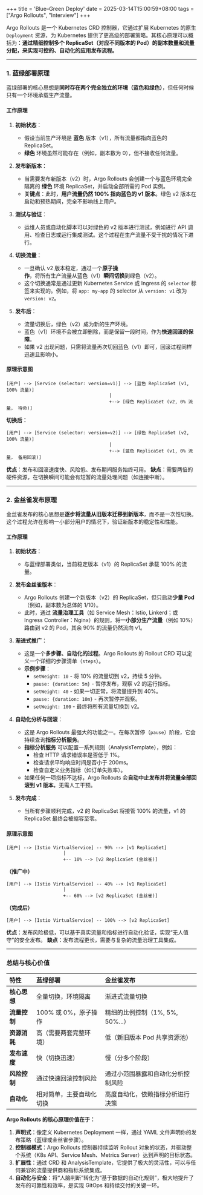 +++
title = 'Blue–Green Deploy'
date = 2025-03-14T15:00:59+08:00
tags = ["Argo Rollouts", "Interview"]
+++


Argo Rollouts 是一个 Kubernetes CRD 控制器，它通过扩展 Kubernetes 的原生 `Deployment` 资源，为 Kubernetes 提供了更高级的部署策略。其核心原理可以概括为：**通过精细控制多个 ReplicaSet（对应不同版本的 Pod）的副本数量和流量分配，来实现可控的、自动化的应用发布流程。**

---

### 1. 蓝绿部署原理

蓝绿部署的核心思想是**同时存在两个完全独立的环境（蓝色和绿色）**，但任何时候只有一个环境承载生产流量。

#### 工作原理

1.  **初始状态**：
    *   假设当前生产环境是 **蓝色** 版本（v1），所有流量都指向蓝色的 ReplicaSet。
    *   **绿色** 环境虽然可能存在（例如，副本数为 0），但不接收任何流量。

2.  **发布新版本**：
    *   当需要发布新版本（v2）时，Argo Rollouts 会创建一个与蓝色环境完全隔离的 **绿色** 环境 ReplicaSet，并启动全部所需的 Pod 实例。
    *   **关键点**：此时，**用户流量仍然 100% 指向蓝色的 v1 版本**。绿色 v2 版本在启动和预热期间，完全不影响线上用户。

3.  **测试与验证**：
    *   运维人员或自动化脚本可以对绿色的 v2 版本进行测试，例如进行 API 调用、检查日志或运行集成测试。这个过程在生产流量不受干扰的情况下进行。

4.  **切换流量**：
    *   一旦确认 v2 版本稳定，通过一个**原子操作**，将所有生产流量从蓝色（v1）**瞬间切换**到绿色（v2）。
    *   这个切换通常是通过更新 Kubernetes Service 或 Ingress 的 `selector` 标签来实现的。例如，将 `app: my-app` 的 selector 从 `version: v1` 改为 `version: v2`。

5.  **发布后**：
    *   流量切换后，绿色（v2）成为新的生产环境。
    *   蓝色（v1）环境不会被立即删除，而是保留一段时间，作为**快速回滚的保障**。
    *   如果 v2 出现问题，只需将流量再次切回蓝色（v1）即可，回滚过程同样迅速且影响小。

#### 原理示意图
```
[用户] --> [Service (selector: version=v1)] --> [蓝色 ReplicaSet (v1, 100% 流量)]
                                      |
                                      +--> [绿色 ReplicaSet (v2, 0% 流量， 待命)]
```
**切换后：**
```
[用户] --> [Service (selector: version=v2)] --> [绿色 ReplicaSet (v2, 100% 流量)]
                                      |
                                      +--> [蓝色 ReplicaSet (v1, 0% 流量， 备用回滚)]
```

**优点**：发布和回滚速度快、风险低、发布期间服务始终可用。
**缺点**：需要两倍的硬件资源，在切换瞬间可能会有短暂的流量处理问题（如连接中断）。

---

### 2. 金丝雀发布原理

金丝雀发布的核心思想是**逐步将流量从旧版本迁移到新版本**，而不是一次性切换。这个过程允许在影响一小部分用户的情况下，验证新版本的稳定性和性能。

#### 工作原理

1.  **初始状态**：
    *   与蓝绿部署类似，当前稳定版本（v1）的 ReplicaSet 承载 100% 的流量。

2.  **发布金丝雀版本**：
    *   Argo Rollouts 创建一个新版本（v2）的 ReplicaSet，但只启动**少量 Pod**（例如，副本数为总体的 1/10）。
    *   此时，通过 **流量治理工具**（如 Service Mesh：Istio, Linkerd；或 Ingress Controller：Nginx）的规则，将**一小部分生产流量**（例如 10%）路由到 v2 的 Pod，其余 90% 的流量仍然流向 v1。

3.  **渐进式推广**：
    *   这是一个**多步骤、自动化的过程**。Argo Rollouts 的 Rollout CRD 可以定义一个详细的步骤清单（`steps`）。
    *   **示例步骤**：
        *   `setWeight: 10` - 将 10% 的流量切到 v2，持续 5 分钟。
        *   `pause: {duration: 5m}` - 暂停发布，观察 v2 的运行指标。
        *   `setWeight: 40` - 如果一切正常，将流量提升到 40%。
        *   `pause: {duration: 10m}` - 再次暂停并观察。
        *   `setWeight: 100` - 最终将所有流量切换到 v2。

4.  **自动化分析与回滚**：
    *   这是 Argo Rollouts 最强大的功能之一。在每次暂停（`pause`）阶段，它会持续查询**指标分析服务**。
    *   **指标分析服务** 可以配置一系列规则（AnalysisTemplate），例如：
        *   检查 HTTP 请求错误率是否低于 1%。
        *   检查请求平均响应时间是否小于 200ms。
        *   检查自定义业务指标（如订单失败率）。
    *   如果任何一项指标不达标，Argo Rollouts 会**自动中止发布并将流量全部回滚到 v1 版本**，无需人工干预。

5.  **发布完成**：
    *   当所有步骤顺利完成，v2 的 ReplicaSet 将接管 100% 的流量，v1 的 ReplicaSet 最终会被缩容至零。

#### 原理示意图
```
[用户] --> [Istio VirtualService] -- 90% --> [v1 ReplicaSet]
                     |
                     +-- 10% --> [v2 ReplicaSet (金丝雀)]
```
**（推广中）**
```
[用户] --> [Istio VirtualService] -- 40% --> [v1 ReplicaSet]
                     |
                     +-- 60% --> [v2 ReplicaSet (金丝雀)]
```
**（完成后）**
```
[用户] --> [Istio VirtualService] -- 100% --> [v2 ReplicaSet]
```

**优点**：发布风险极低，可以基于真实流量和指标进行自动化验证，实现“无人值守”的安全发布。
**缺点**：发布流程更长，需要与复杂的流量治理工具集成。

---

### 总结与核心价值

| 特性 | 蓝绿部署 | 金丝雀发布 |
| :--- | :--- | :--- |
| **核心思想** | 全量切换，环境隔离 | 渐进式流量切换 |
| **流量控制** | 100% 或 0%，原子操作 | 精细的比例控制（1%, 5%, 50%...） |
| **资源消耗** | 高（需要两套完整环境） | 低（新旧版本 Pod 共享资源池） |
| **发布速度** | 快（切换迅速） | 慢（分多个阶段） |
| **风险控制** | 通过快速回滚控制风险 | 通过小范围暴露和自动化分析控制风险 |
| **自动化** | 相对简单，主要自动化切换 | 高度自动化，依赖指标分析进行决策 |

**Argo Rollouts 的核心原理价值在于：**

1.  **声明式**：像定义 Kubernetes Deployment 一样，通过 YAML 文件声明你的发布策略（蓝绿或金丝雀步骤）。
2.  **控制器模式**：Argo Rollouts 控制器持续监听 Rollout 对象的状态，并驱动整个系统（K8s API、Service Mesh、Metrics Server）达到声明的目标状态。
3.  **扩展性**：通过 CRD 和 AnalysisTemplate，它提供了极大的灵活性，可以与任何兼容的流量提供商和指标系统集成。
4.  **自动化与安全**：将“人脑判断”转化为“基于数据的自动化规则”，极大地提升了发布的可靠性和效率，是实现 GitOps 和持续交付的关键一环。